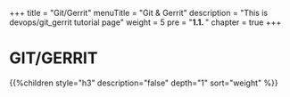 +++
title = "Git/Gerrit"
menuTitle = "Git & Gerrit"
description = "This is devops/git_gerrit tutorial page"
weight = 5 
pre = "<b>1.1. </b>"
chapter = true
+++

# GIT/GERRIT

{{%children style="h3" description="false" depth="1" sort="weight" %}}
